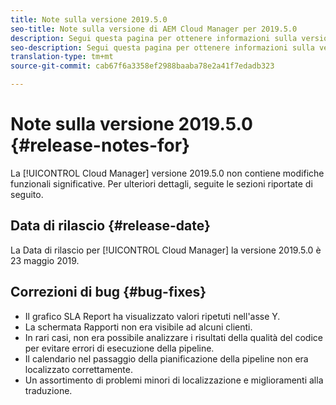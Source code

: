 ```yaml
---
title: Note sulla versione 2019.5.0
seo-title: Note sulla versione di AEM Cloud Manager per 2019.5.0
description: Segui questa pagina per ottenere informazioni sulla versione 2019.5.0 di Cloud Manager.
seo-description: Segui questa pagina per ottenere informazioni sulla versione 2019.5.0 di AEM Cloud Manager.
translation-type: tm+mt
source-git-commit: cab67f6a3358ef2988baaba78e2a41f7edadb323

---
```



# Note sulla versione 2019.5.0 {#release-notes-for}

La [!UICONTROL Cloud Manager] versione 2019.5.0 non contiene modifiche funzionali significative. Per ulteriori dettagli, seguite le sezioni riportate di seguito.

## Data di rilascio {#release-date}

La Data di rilascio per [!UICONTROL Cloud Manager] la versione 2019.5.0 è 23 maggio 2019.


## Correzioni di bug {#bug-fixes}

* Il grafico SLA Report ha visualizzato valori ripetuti nell&#39;asse Y.
* La schermata Rapporti non era visibile ad alcuni clienti.
* In rari casi, non era possibile analizzare i risultati della qualità del codice per evitare errori di esecuzione della pipeline.
* Il calendario nel passaggio della pianificazione della pipeline non era localizzato correttamente.
* Un assortimento di problemi minori di localizzazione e miglioramenti alla traduzione.
